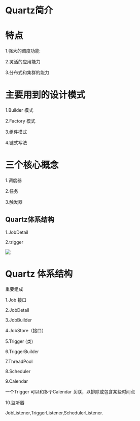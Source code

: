 # Quartz简介 #

# 特点

1.强大的调度功能

 2.灵活的应用能力

 3.分布式和集群的能力

# 主要用到的设计模式

1.Builder 模式

2.Factory 模式

3.组件模式

4.链式写法

# 三个核心概念

1.调度器

2.任务

3.触发器

 ## Quartz体系结构 ##

1.JobDetail  

2.trigger

![](https://i.imgur.com/Mj8AOh4.png)


# Quartz 体系结构

重要组成

1.Job 接口

2.JobDetail 

3.JobBuilder

4.JobStore（接口）

5.Trigger (类)

6.TriggerBuilder

7.ThreadPool

8.Scheduler

9.Calendar 

一个Trigger 可以和多个Calendar 关联，以排除或包含某些时间点

10.监听器

JobListener,TriggerListener,SchedulerListener.


